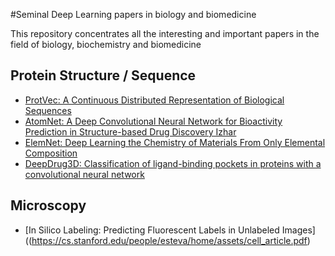 #Seminal Deep Learning papers in biology and biomedicine

This repository concentrates all the interesting and important papers in the field of biology, biochemistry and biomedicine

## Protein Structure / Sequence

* [ProtVec: A Continuous Distributed Representation of Biological Sequences](https://arxiv.org/abs/1503.05140)
* [AtomNet: A Deep Convolutional Neural Network for Bioactivity Prediction in Structure-based Drug Discovery
Izhar](https://arxiv.org/abs/1510.02855)
* [ElemNet: Deep Learning the Chemistry of Materials From Only Elemental Composition](https://www.nature.com/articles/s41598-018-35934-y)
* [DeepDrug3D: Classification of ligand-binding pockets in proteins with a convolutional neural network](https://journals.plos.org/ploscompbiol/article?id=10.1371/journal.pcbi.1006718)

## Microscopy

* [In Silico Labeling: Predicting Fluorescent Labels in Unlabeled Images]((https://cs.stanford.edu/people/esteva/home/assets/cell_article.pdf)
